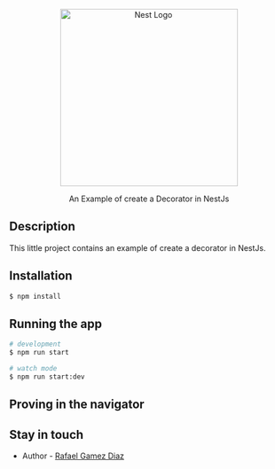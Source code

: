 <p align="center">
  <a href="http://nestjs.com/" target="blank"><img src="https://nestjs.com/img/logo_text.svg" width="320" alt="Nest Logo" /></a>
</p>

  <p align="center">An Example of create a Decorator in NestJs</p>

## Description

This little project contains an example of create a decorator in NestJs.

## Installation

```bash
$ npm install
```

## Running the app

```bash
# development
$ npm run start

# watch mode
$ npm run start:dev
```

## Proving in the navigator


## Stay in touch

- Author - [Rafael Gamez Diaz](https://github.com/rafaelgamezdiaz)